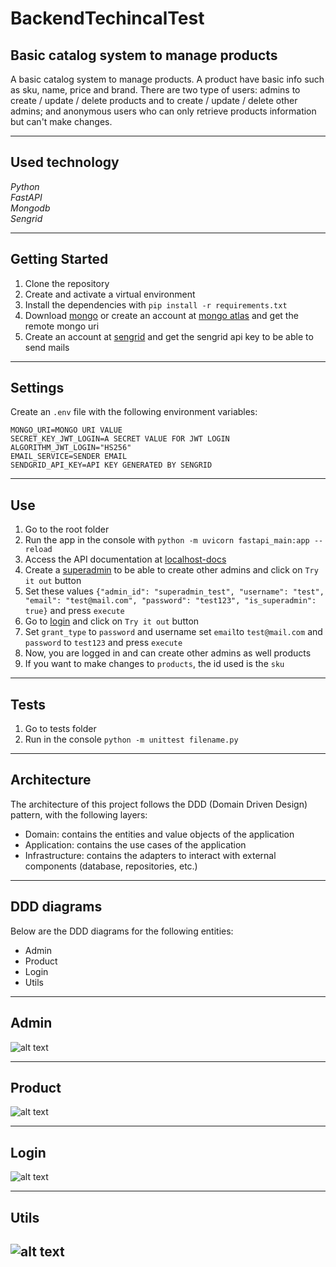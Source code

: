 # BackendTechincalTest
 Basic catalog system to manage products
---------------------


A basic catalog system to manage products. A product have basic info such as sku, name, price and brand.
There are two type of users: admins to create / update / delete products and to create / update / delete other admins; and anonymous users who can only retrieve products information but can't make changes.

-----------
Used technology
------------
*Python*<br>
*FastAPI*<br>
*Mongodb*<br>
*Sengrid*<br>



-----------
Getting Started
------------
1. Clone the repository
2. Create and activate a virtual environment
3. Install the dependencies with `pip install -r requirements.txt`
4. Download <a href="https://www.mongodb.com/try/download/community" target="_blank">mongo</a>  or create an account at <a href="https://www.mongodb.com/atlas/database" target="_blank">mongo atlas</a> and get the remote mongo uri
5. Create an account at <a href="https://signup.sendgrid.com/" target="_blank">sengrid</a> and get the sengrid api key to be able to send mails

-----------
Settings
------------
Create an `.env` file with the following environment variables:

`MONGO_URI=MONGO URI VALUE` <br>
`SECRET_KEY_JWT_LOGIN=A SECRET VALUE FOR JWT LOGIN` <br>
`ALGORITHM_JWT_LOGIN="HS256"` <br>
`EMAIL_SERVICE=SENDER EMAIL` <br>
`SENDGRID_API_KEY=API KEY GENERATED BY SENGRID` <br>

-----------
Use
------------


1. Go to the root folder
2. Run the app in the console with  `python -m uvicorn fastapi_main:app --reload`
3. Access the API documentation at <a href="http://localhost:8000/docs" target="_blank">localhost-docs</a>
4. Create a <a href="http://localhost:8000/docs#/admin/create_superadmin_admin_superadmin__post " target="_blank">superadmin</a> to be able to create other admins and click on `Try it out` button
6. Set these values
`{"admin_id": "superadmin_test",
  "username": "test",
  "email": "test@mail.com",
  "password": "test123",
  "is_superadmin": true}` and press `execute`
7. Go to <a href="http://localhost:8000/docs#/login/login_for_access_token_login__post" target="_blank">login</a> and click on `Try it out` button
8. Set `grant_type` to `password` and username set `email`to `test@mail.com` and `password` to `test123` and press `execute`
9. Now, you are logged in and can create other admins as well products
10. If you want to make changes to `products`, the id used is the `sku`

-----------
Tests
------------


1. Go to tests folder
2. Run in the console `python -m unittest filename.py`

-----------
Architecture
------------


The architecture of this project follows the DDD (Domain Driven Design) pattern, with the following layers:

- Domain: contains the entities and value objects of the application<br>
- Application: contains the use cases of the application<br>
- Infrastructure: contains the adapters to interact with external components (database, repositories, etc.)

-----------
DDD diagrams
------------


Below are the DDD diagrams for the following entities:

- Admin<br>
- Product<br>
- Login<br>
- Utils<br>


-----------
Admin
------------
![alt text](https://github.com/FcoReyesV/BackendTechnicalTest/blob/26875fe540f6e8eb84ca70c05a3207ee9c238e52/ZebrandsBackendTechnicalTest_admin_ddd_v2.jpg)

-----------
Product
------------
![alt text](https://github.com/FcoReyesV/BackendTechnicalTest/blob/26875fe540f6e8eb84ca70c05a3207ee9c238e52/ZebrandsBackendTechnicalTest_product_ddd_v2.jpg)

-----------
Login
------------
![alt text](https://github.com/FcoReyesV/BackendTechnicalTest/blob/26875fe540f6e8eb84ca70c05a3207ee9c238e52/ZebrandsBackendTechnicalTest_login_ddd_v2.jpg)

-----------
Utils
------------
![alt text](https://github.com/FcoReyesV/BackendTechnicalTest/blob/26875fe540f6e8eb84ca70c05a3207ee9c238e52/ZebrandsBackendTechnicalTest_utils_ddd_v1.jpg)
------------
